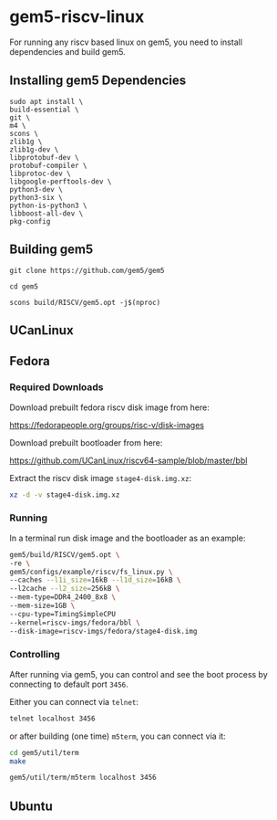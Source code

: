 # gem5-riscv-linux

For running any riscv based linux on gem5, you need to install dependencies and build gem5.

## Installing gem5 Dependencies

```
sudo apt install \
build-essential \
git \
m4 \
scons \
zlib1g \
zlib1g-dev \
libprotobuf-dev \
protobuf-compiler \
libprotoc-dev \
libgoogle-perftools-dev \
python3-dev \
python3-six \
python-is-python3 \
libboost-all-dev \
pkg-config
```

## Building gem5

```
git clone https://github.com/gem5/gem5

cd gem5

scons build/RISCV/gem5.opt -j$(nproc)

```

## UCanLinux

## Fedora

### Required Downloads

Download prebuilt fedora riscv disk image from here:

https://fedorapeople.org/groups/risc-v/disk-images

Download prebuilt bootloader from here:

https://github.com/UCanLinux/riscv64-sample/blob/master/bbl

Extract the riscv disk image `stage4-disk.img.xz`:

```bash
xz -d -v stage4-disk.img.xz
```

### Running
In a terminal run disk image and the bootloader as an example:

```bash
gem5/build/RISCV/gem5.opt \
-re \
gem5/configs/example/riscv/fs_linux.py \
--caches --l1i_size=16kB --l1d_size=16kB \
--l2cache --l2_size=256kB \
--mem-type=DDR4_2400_8x8 \
--mem-size=1GB \
--cpu-type=TimingSimpleCPU
--kernel=riscv-imgs/fedora/bbl \
--disk-image=riscv-imgs/fedora/stage4-disk.img
```

### Controlling
After running via gem5, you can control and see the boot process by connecting to default port `3456`.

Either you can connect via `telnet`:

```bash
telnet localhost 3456
```

or after building (one time) `m5term`, you can connect via it:

```bash
cd gem5/util/term
make
```

```bash
gem5/util/term/m5term localhost 3456
```

## Ubuntu

